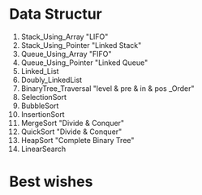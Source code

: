 # **Data Structur**

1. Stack_Using_Array "LIFO"
2. Stack_Using_Pointer "Linked Stack"
3. Queue_Using_Array "FIFO"
4. Queue_Using_Pointer "Linked Queue"
5. Linked_List
6. Doubly_LinkedList
7. BinaryTree_Traversal "level & pre & in & pos _Order"
8. SelectionSort
9. BubbleSort
10. InsertionSort
11. MergeSort "Divide & Conquer"
12. QuickSort "Divide & Conquer"
13. HeapSort "Complete Binary Tree"
14. LinearSearch

# Best wishes
